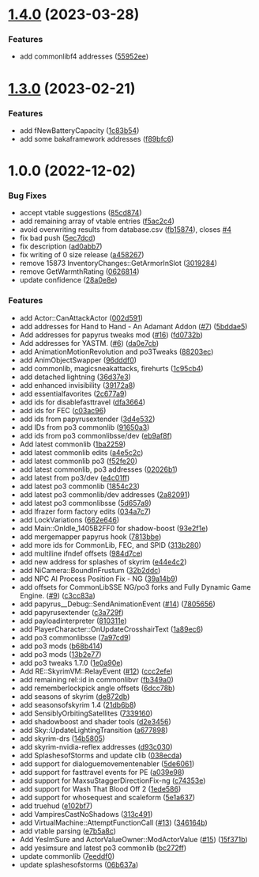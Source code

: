 # [1.4.0](https://github.com/alandtse/fallout_vr_address_library/compare/v1.3.0...v1.4.0) (2023-03-28)


### Features

* add commonlibf4 addresses ([55952ee](https://github.com/alandtse/fallout_vr_address_library/commit/55952eec3277da14d09623deee646e55b618df53))

# [1.3.0](https://github.com/alandtse/fallout_vr_address_library/compare/v1.2.0...v1.3.0) (2023-02-21)


### Features

* add fNewBatteryCapacity ([1c83b54](https://github.com/alandtse/fallout_vr_address_library/commit/1c83b54450d6789c8025e294949f94cd1ba3f6cd))
* add some bakaframework addresses ([f89bfc6](https://github.com/alandtse/fallout_vr_address_library/commit/f89bfc6b69936cf171a57d9c3bcddae44ce3b4eb))

# 1.0.0 (2022-12-02)


### Bug Fixes

* accept vtable suggestions ([85cd874](https://github.com/alandtse/fallout_vr_address_library/commit/85cd87458ef4779927515770d21d4dfba28503a7))
* add remaining array of vtable entries ([f5ac2c4](https://github.com/alandtse/fallout_vr_address_library/commit/f5ac2c4aa008518da6dded7658f3cd716342cad3))
* avoid overwriting results from database.csv ([fb15874](https://github.com/alandtse/fallout_vr_address_library/commit/fb15874ef19ac446d0ac90e25fd6a4ded7aa09e1)), closes [#4](https://github.com/alandtse/fallout_vr_address_library/issues/4)
* fix bad push ([5ec7dcd](https://github.com/alandtse/fallout_vr_address_library/commit/5ec7dcdb7f4ad60bfd72ed23211183499e52b814))
* fix description ([ad0abb7](https://github.com/alandtse/fallout_vr_address_library/commit/ad0abb70c6fe9ae88e0f3e3464bf9b78b822982f))
* fix writing of 0 size release ([a458267](https://github.com/alandtse/fallout_vr_address_library/commit/a458267928a4699afe9d10b8401cddbff0743c9e))
* remove 15873 InventoryChanges::GetArmorInSlot ([3019284](https://github.com/alandtse/fallout_vr_address_library/commit/30192840916b94ec2db50a56142589c8206efcf2))
* remove GetWarmthRating ([0626814](https://github.com/alandtse/fallout_vr_address_library/commit/0626814bde08df5f45532c4dc561c612a08b29d5))
* update confidence ([28a0e8e](https://github.com/alandtse/fallout_vr_address_library/commit/28a0e8e5cf1e8960daadcc9c325d39083db83192))


### Features

* add Actor::CanAttackActor ([002d591](https://github.com/alandtse/fallout_vr_address_library/commit/002d591dcb28238aedae15091f79c94ddb2b4ec4))
* add addresses for Hand to Hand - An Adamant Addon ([#7](https://github.com/alandtse/fallout_vr_address_library/issues/7)) ([5bddae5](https://github.com/alandtse/fallout_vr_address_library/commit/5bddae546a3ca851ee46a7e36b9e8df25e0142a7))
* Add addresses for papyrus tweaks mod ([#16](https://github.com/alandtse/fallout_vr_address_library/issues/16)) ([fd0732b](https://github.com/alandtse/fallout_vr_address_library/commit/fd0732b1ed93ea3e617128bcd2795d6ceff14dcd))
* Add addresses for YASTM. ([#6](https://github.com/alandtse/fallout_vr_address_library/issues/6)) ([da0e7cb](https://github.com/alandtse/fallout_vr_address_library/commit/da0e7cb247fc558f8aeb0822a8cf1865d64ce6cd))
* add AnimationMotionRevolution and po3Tweaks ([88203ec](https://github.com/alandtse/fallout_vr_address_library/commit/88203ecf1945fb8b86e38d981d7f07b7c3ac81f2))
* add AnimObjectSwapper ([96dddf0](https://github.com/alandtse/fallout_vr_address_library/commit/96dddf03002ab3e9c6f4abe0738f9aaa20a55b30))
* add commonlib, magicsneakattacks, firehurts ([1c95cb4](https://github.com/alandtse/fallout_vr_address_library/commit/1c95cb4f17687f777cbfbc8ce50ce924537d32c3))
* add detached lightning ([36d37e3](https://github.com/alandtse/fallout_vr_address_library/commit/36d37e3d6fb05ba68428984d8b30e3830acc5f9e))
* add enhanced invisibility ([39172a8](https://github.com/alandtse/fallout_vr_address_library/commit/39172a82430b2983b48da0b45cceb7f814262045))
* add essentialfavorites ([2c677a9](https://github.com/alandtse/fallout_vr_address_library/commit/2c677a90e388e497ed1f55c4d1a41bd51e1b275c))
* add ids for disablefasttravel ([dfa3664](https://github.com/alandtse/fallout_vr_address_library/commit/dfa3664a9c9de5e27794fe5ee52f28f5f0246e25))
* add ids for FEC ([c03ac96](https://github.com/alandtse/fallout_vr_address_library/commit/c03ac966da1a789c55dafb39532343baf7d67223))
* add ids from papyrusextender ([3d4e532](https://github.com/alandtse/fallout_vr_address_library/commit/3d4e5324891d72eae79ebd379836704eca62e8b0))
* add IDs from po3 commonlib ([91650a3](https://github.com/alandtse/fallout_vr_address_library/commit/91650a3497dc48a521637ad1ae3de15084e26136))
* add ids from po3 commonlibsse/dev ([eb9af8f](https://github.com/alandtse/fallout_vr_address_library/commit/eb9af8f872fa813720b5004e49352f65bd1b67a1))
* Add latest commonlib ([1ba2259](https://github.com/alandtse/fallout_vr_address_library/commit/1ba2259cbac975e8c30cb65e22c960a0f55b6ff0))
* add latest commonlib edits ([a4e5c2c](https://github.com/alandtse/fallout_vr_address_library/commit/a4e5c2c9c423dffbd6fb860b29328fe5aa3afb97))
* add latest commonlib po3 ([f52fe20](https://github.com/alandtse/fallout_vr_address_library/commit/f52fe209f1d0d9545aab32c44df91afdc0847190))
* add latest commonlib, po3 addresses ([02026b1](https://github.com/alandtse/fallout_vr_address_library/commit/02026b1d0b307e0d410731b5af3fdcc52d5d906e))
* add latest from po3/dev ([e4c01ff](https://github.com/alandtse/fallout_vr_address_library/commit/e4c01ff8297117a94e12116881653f0fd6a8c774))
* add latest po3 commonlib ([1854c23](https://github.com/alandtse/fallout_vr_address_library/commit/1854c23d50afd662ade1dda68cfafce9d0a4a541))
* add latest po3 commonlib/dev addresses ([2a82091](https://github.com/alandtse/fallout_vr_address_library/commit/2a82091aaa8c5f6fe68678fb20eb7af6fecb61fb))
* add latest po3 commonlibsse ([5d657a9](https://github.com/alandtse/fallout_vr_address_library/commit/5d657a9724d0bacdb0b97272828d3faad700825f))
* add lfrazer form factory edits ([034a7c7](https://github.com/alandtse/fallout_vr_address_library/commit/034a7c7dc34b51779c590e0790986700e4ea972c))
* add LockVariations ([662e646](https://github.com/alandtse/fallout_vr_address_library/commit/662e6460e047854eaf0b942081d7ba4d4d2a8cd6))
* add Main::OnIdle_1405B2FF0 for shadow-boost ([93e2f1e](https://github.com/alandtse/fallout_vr_address_library/commit/93e2f1e6a4d6beec3a3690a43c279937a8e8fe99))
* add mergemapper papyrus hook ([7813bbe](https://github.com/alandtse/fallout_vr_address_library/commit/7813bbec56a493040790f49d5deb61304ffed072))
* add more ids for CommonLib, FEC, and SPID ([313b280](https://github.com/alandtse/fallout_vr_address_library/commit/313b28044c3696d25843cc03e48709b8575546e9))
* add multiline ifndef offsets ([984d7ce](https://github.com/alandtse/fallout_vr_address_library/commit/984d7ce6e515f3e5a455dd73bcabe1b145b42578))
* add new address for splashes of skyrim ([e44e4c2](https://github.com/alandtse/fallout_vr_address_library/commit/e44e4c21c467bcaccfc46b6ddd9886e48e6466b0))
* add NiCamera::BoundInFrustum ([32b2ddc](https://github.com/alandtse/fallout_vr_address_library/commit/32b2ddc456ede3e328ed263ce5b965da9864565e))
* add NPC AI Process Position Fix - NG ([39a14b9](https://github.com/alandtse/fallout_vr_address_library/commit/39a14b9c884f4307a4f8250f40ca9f3e66e95eae))
* add offsets for CommonLibSSE NG/po3 forks and Fully Dynamic Game Engine. ([#9](https://github.com/alandtse/fallout_vr_address_library/issues/9)) ([c3cc83a](https://github.com/alandtse/fallout_vr_address_library/commit/c3cc83a07dc9a364429203113c232cf4cfd4bebb))
* add papyrus__Debug::SendAnimationEvent ([#14](https://github.com/alandtse/fallout_vr_address_library/issues/14)) ([7805656](https://github.com/alandtse/fallout_vr_address_library/commit/7805656e75e141eb0e6f25eec941930de1bbab47))
* add papyrusextender ([c3a729f](https://github.com/alandtse/fallout_vr_address_library/commit/c3a729ff0699e40e4033f80b0e4487b4f7c7fe53))
* add payloadinterpreter ([810311e](https://github.com/alandtse/fallout_vr_address_library/commit/810311ec05628547e01794b203c0d0a5fb13ae90))
* add PlayerCharacter::OnUpdateCrosshairText ([1a89ec6](https://github.com/alandtse/fallout_vr_address_library/commit/1a89ec685a8b9ff7b39f25548fd3aec714e2c28c))
* add po3 commonlibsse ([7a97cd9](https://github.com/alandtse/fallout_vr_address_library/commit/7a97cd99dc90bdb6efc77e541ac5b6cf7098e0fa))
* add po3 mods ([b68b414](https://github.com/alandtse/fallout_vr_address_library/commit/b68b414d08e268715e1f4134cce6986ee0ec62b5))
* add po3 mods ([13b2e77](https://github.com/alandtse/fallout_vr_address_library/commit/13b2e77bf8ca0a02f07a3e1994e8e72069054cfb))
* add po3 tweaks 1.7.0 ([1e0a90e](https://github.com/alandtse/fallout_vr_address_library/commit/1e0a90ee1307f14621d51de0966c03497d95f2ab))
* Add RE::SkyrimVM::RelayEvent ([#12](https://github.com/alandtse/fallout_vr_address_library/issues/12)) ([ccc2efe](https://github.com/alandtse/fallout_vr_address_library/commit/ccc2efed5403c28a3c5b0331472f042ad02a0b4b))
* add remaining rel::id in commonlibvr ([fb349a0](https://github.com/alandtse/fallout_vr_address_library/commit/fb349a06e63c8c5f80af453d25b0bb24e7dfedb2))
* add rememberlockpick angle offsets ([6dcc78b](https://github.com/alandtse/fallout_vr_address_library/commit/6dcc78b688b78d5b6367b5cc93549f881d45c46c))
* add seasons of skyrim ([de872db](https://github.com/alandtse/fallout_vr_address_library/commit/de872dbce85b3c95e0aac8a2e39cf9d981f99d95))
* add seasonsofskyrim 1.4 ([21db6b8](https://github.com/alandtse/fallout_vr_address_library/commit/21db6b83f426fc4a8386e204b3a7139d2ddb647f))
* add SensiblyOrbitingSatellites ([7339160](https://github.com/alandtse/fallout_vr_address_library/commit/73391604de8b85e548154d5b76b946e133720baf))
* add shadowboost and shader tools ([d2e3456](https://github.com/alandtse/fallout_vr_address_library/commit/d2e3456bc52bcc29bd68d313be6275703e00066d))
* add Sky::UpdateLightingTransition ([a677898](https://github.com/alandtse/fallout_vr_address_library/commit/a6778982cca03d7c95cde969fb8e4be2e7553a3f))
* add skyrim-drs ([14b5805](https://github.com/alandtse/fallout_vr_address_library/commit/14b5805b0a70f50ccdb9b58ae13c00340dec8639))
* add skyrim-nvidia-reflex addresses ([d93c030](https://github.com/alandtse/fallout_vr_address_library/commit/d93c030d7ad53cd86558957ab680651287a17b0c))
* add SplashesofStorms and update clib ([038ecda](https://github.com/alandtse/fallout_vr_address_library/commit/038ecda150e488ab6d4f5060a1a1e84e396aae1e))
* add support for dialoguemovementenabler ([5de6061](https://github.com/alandtse/fallout_vr_address_library/commit/5de60617d2f157ef60eccfc9b745740eed58b665))
* add support for fasttravel events for PE ([a039e98](https://github.com/alandtse/fallout_vr_address_library/commit/a039e981156ba016a19e42272bd11b27fb3a6f30))
* add support for MaxsuStaggerDirectionFix-ng ([c74353e](https://github.com/alandtse/fallout_vr_address_library/commit/c74353efb7753f7523dc5b8bdb2c3d5716eb846b))
* add support for Wash That Blood Off 2 ([1ede586](https://github.com/alandtse/fallout_vr_address_library/commit/1ede586a4c3a77dad18468b86a1826763f47c695))
* add support for whosequest and scaleform ([5e1a637](https://github.com/alandtse/fallout_vr_address_library/commit/5e1a637157e52e207533a290987c3bfeb1a4bfad))
* add truehud ([e102bf7](https://github.com/alandtse/fallout_vr_address_library/commit/e102bf7605869814be7321a89af1c4cb7603e2e9))
* add VampiresCastNoShadows ([313c491](https://github.com/alandtse/fallout_vr_address_library/commit/313c4912726cd712e73de720d840e933431d19b5))
* add VirtualMachine::AttemptFunctionCall ([#13](https://github.com/alandtse/fallout_vr_address_library/issues/13)) ([346164b](https://github.com/alandtse/fallout_vr_address_library/commit/346164bb28c5e18d1f546665e0b9dcc908465712))
* add vtable parsing ([e7b5a8c](https://github.com/alandtse/fallout_vr_address_library/commit/e7b5a8c68a34f7745645f26b56a1acdd46e49461))
* Add YesImSure and ActorValueOwner::ModActorValue ([#15](https://github.com/alandtse/fallout_vr_address_library/issues/15)) ([15f371b](https://github.com/alandtse/fallout_vr_address_library/commit/15f371b93e64bcb56f95b53860482ff918ad95a8))
* add yesimsure and latest po3 commonlib ([bc272ff](https://github.com/alandtse/fallout_vr_address_library/commit/bc272ffef3b06bdfbe51ef83901bd2deae4c5a3a))
* update commonlib ([7eeddf0](https://github.com/alandtse/fallout_vr_address_library/commit/7eeddf0b6d252218c04642f37b9132ed1f2028db))
* update splashesofstorms ([06b637a](https://github.com/alandtse/fallout_vr_address_library/commit/06b637a94c563b270f764b5f922814b074357af3))
